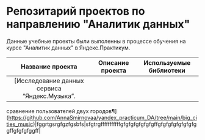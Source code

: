 # Репозитарий проектов по направлению "Аналитик данных"

Данные учебные проекты были выполенны в процессе обучения на курсе "Аналитик данных" в Яндекс.Практикум.


|Название проекта                              |Описание проекта                                                       |Используемые библиотеки                  |
|:--------------------------------------------:|:---------------------------------------------------------------------:|:---------------------------------------:|
|[Исследование данных сервиса “Яндекс.Музыка”.
сравнение пользователей двух городов¶]
(https://github.com/AnnaSmirnovaa/yandex_practicum_DA/tree/main/big_cities_music)|fggrtgsrgfgzfgsbfs|sfgtrgfffffffffffgfgfgfgfgfgfgffgfgfgfgfgfgfgfggffgfgfgfggff|

